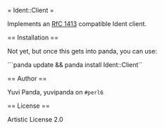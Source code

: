 = Ident::Client =

Implements an [RfC 1413](https://www.ietf.org/rfc/rfc1413.txt) compatible Ident client.

== Installation ==

Not yet, but once this gets into panda, you can use:

```panda update && panda install Ident::Client``

== Author ==

Yuvi Panda, yuvipanda on `#perl6`

== License ==

Artistic License 2.0
